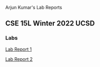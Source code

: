 Arjun Kumar's Lab Reports

## CSE 15L Winter 2022 UCSD


### Labs
[Lab Report 1](https://ank010.github.io/cse15l-lab-reports/Lab-Report-1.html)

[Lab Report 2](https://ank010.github.io/cse15l-lab-reports/Lab2-Report.html)